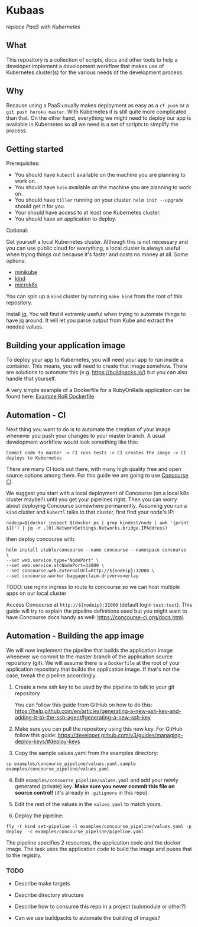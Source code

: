 # Kubaas
_replace PaaS with Kubernetes_

## What

This repository is a collection of scripts, docs and other tools to help a developer
implement a development workflow that makes use of Kubernetes cluster(s) for the
various needs of the development process.

## Why

Because using a PaaS usually makes deployment as easy as a `cf push` or a `git push heroku master`. With Kubernetes it is still quite more complicated than that. On the other hand, everything we might need to deploy our app is available in Kubernetes so all we need is a set of scripts to simplify the process.

## Getting started

Prerequisites:

- You should have `kubectl` available on the machine you are planning to work on.
- You should have `helm` available on the machine you are planning to work on.
- You should have `tiller` running on your cluster. `helm init --upgrade` should get it for you.
- Your should have access to at least one Kubernetes cluster.
- You should have an application to deploy.

Optional:

Get yourself a local Kubernetes cluster. Although this is not necessary and you can use public cloud for everything, a local cluster is always
useful when trying things out because it's faster and costs no money at all. Some options:

- [minikube](https://kubernetes.io/docs/setup/learning-environment/minikube/)
- [kind](https://github.com/kubernetes-sigs/kind)
- [microk8s](https://microk8s.io/)

You can spin up a `kind` cluster by running `make kind` from the root of this repository.

Install [jq](https://stedolan.github.io/jq/). You will find it extremly useful when trying to automate things to have jq around. It will let you parse output from Kube and extract the needed values.

## Building your application image

To deploy your app to Kubernetes, you will need your app to run inside a container. This means, you will need to create that image somehow. There are solutions to automate this (e.g. https://buildpacks.io/) but you can also handle that yourself.

A very simple example of a Dockerfile for a RubyOnRails application can be found here: [Example RoR Dockerfile](examples/RoR_Dockerfile).

## Automation - CI

Next thing you want to do is to automate the creation of your image whenever you push your changes to your master branch.
A usual development workflow would look something like this:

```
Commit code to master -> CI runs tests -> CI creates the image -> CI deploys to Kubernetes
```

There are many CI tools out there, with many high quality free and open source options among them. For this guide we are going to use [Concourse CI](https://concourse-ci.org/).

We suggest you start with a local deployment of Concourse (on a local k8s cluster maybe?) until you get your pipelines right. Then you can worry about deploying Concourse somewhere permanently. Assuming you run a `kind` cluster and  `kubectl` talks to that cluster, first find your node's IP:

```
nodeip=$(docker inspect $(docker ps | grep kindest/node | awk '{print $1}') | jq -r .[0].NetworkSettings.Networks.bridge.IPAddress)
```

then deploy concourse with:

```
helm install stable/concourse --name concourse --namespace concourse  \
--set web.service.type="NodePort" \
--set web.service.atcNodePort=32000 \
--set concourse.web.externalUrl=http://${nodeip}:32000 \
--set concourse.worker.baggageclaim.driver=overlay
```

TODO: use nginx ingress to route to concourse so we can host multiple apps on our local cluster

Access Concourse at `http://${nodeip}:32000` (default login `test:test`). This guide will try to explain the pipeline definitions used but you might want to have Concourse docs handy as well: https://concourse-ci.org/docs.html.

## Automation - Building the app image

We will now implement the pipeline that builds the application image whenever we commit to the master branch of the application source repository (git). We will assume there is a `Dockerfile` at the root of your application repository that builds the application image.
If that's not the case, tweak the pipeline accordingly.

1. Create a new ssh key to be used by the pipeline to talk to your git repository

   You can follow this guide from GitHub on how to do this:
   https://help.github.com/en/articles/generating-a-new-ssh-key-and-adding-it-to-the-ssh-agent#generating-a-new-ssh-key

2. Make sure you can pull the repository using this new key.
   For GitHub follow this guide: https://developer.github.com/v3/guides/managing-deploy-keys/#deploy-keys

3. Copy the sample values.yaml from the examples directory:

```
cp examples/concourse_pipeline/values.yaml.sample examples/concourse_pipeline/values.yaml
```

4. Edit `examples/concourse_pipeline/values.yaml` and add your newly generated (private) key.
   **Make sure you never commit this file on source control!** (it's already in `.gitignore` in this repo).

5. Edit the rest of the values in the `values.yaml` to match yours.

6. Deploy the pipeline:

```
fly -t kind set-pipeline -l examples/concourse_pipeline/values.yaml -p deploy  -c examples/concourse_pipeline/pipeline.yaml
```

The pipeline specifies 2 resources, the application code and the docker image. The task uses the application code to build the image and puses that to the registry.

### TODO

- Describe make targets
- Describe directory structure
- Describe how to consume this repo in a project (submodule or other?)

- Can we use buildpacks to automate the building of images?
